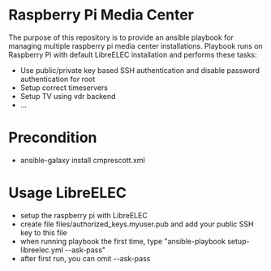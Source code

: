 # Raspberry Pi Media Center

The purpose of this repository is to provide an ansible playbook for managing multiple raspberry pi media center installations. Playbook runs on Raspberry Pi with default LibreELEC installation and performs these tasks:

 * Use public/private key based SSH authentication and disable password authentication for root
 * Setup correct timeservers
 * Setup TV using vdr backend
 * ...

# Precondition

 * ansible-galaxy install cmprescott.xml

# Usage LibreELEC

 * setup the raspberry pi with LibreELEC
 * create file files/authorized_keys.myuser.pub and add your public SSH key to this file
 * when running playbook the first time, type "ansible-playbook setup-libreelec.yml --ask-pass"
 * after first run, you can omit --ask-pass
